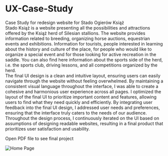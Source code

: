 # UX-Case-Study
Case Study for redesign website for Stado Ogierów Książ  
Stado Książ is a website presenting all the possibilities and attractions offered by the Książ herd of Silesian stallions. The website provides information related to breeding, organizing horse auctions, equestrian events and exhibitions. Information for tourists, people interested in learning about the history and culture of the place, for people who would like to organize a special event and for those looking for active recreation in the saddle. You can also find here information about the sports side of the herd, i.e. the sports club, driving lessons, and all competitions organized by the herd.  
The final UI design is a clean and intuitive layout, ensuring users can easily navigate through the website without feeling overwhelmed.
By maintaining a consistent visual language throughout the interface, I was able to create a cohesive and harmonious user experience across all pages.
I optimized the layout of the final UI to prioritize important content and features, allowing users to find what they need quickly and efficiently.
By integrating user feedback into the final UI design, I addressed user needs and preferences, ensuring that the interface truly caters to the needs of our audience.
Throughout the design process, I continuously iterated on the UI based on assumptions of designing readable websites, resulting in a final product that prioritizes user satisfaction and usability.  

Open PDF file to see final project  

  
![Home Page](https://github.com/AnnaNowak96/UX-Case-Study/assets/151517110/48dcc695-48d7-4441-826f-8ffcc5cf7e69)  

